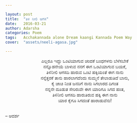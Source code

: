 ```yaml
---

layout: post
title:  "ತಿಳಿ ನೀಲಿ ಆಗಸ"
date:   2016-03-21
author: Adarsha
categories: Poem
tags:	Acchakannada alone Dream kaangi Kannada Poem Way
cover:  "assets/neeli-agasa.jpg"

---
```

<p align ="center">ಎಲ್ಲರೂ ಇದ್ದು ಒಂಟಿಯಾಗುವ ಚಂದಕೆ ಬಂಧಗಳನು ಬೆಳೆಸಬೇಕೆ<br>
ನನ್ನೊಡನೇಯೆ ಬಾಳುವ ನನಗೆ ಈಗ ಒಂಟಿಯಾಗುವ ಬಯಕೆ,<br><!--more-->
ತಿಳಿನೀಲಿ ಆಗಸದಿ ಹಾರುವ ಒಂಟಿ ಹಕ್ಕಿಯಂತೆ ಈಗ ನಾನು<br>
ನನ್ನೆತ್ತರಕೆ ತಾನು ಹಾರಲಾಗದೆಂದು ಸುಮ್ಮನೆ ತೇಲಾಡುತಿದೆ ಬಾನು,<br>
ಕೈ ಚಾಚಿ ನಿಂತ ಜನರಿಗೆ ನಾನು ಸಿಗಲಾರದ ದಿಗಂತ<br>
ನನ್ನನೇ ದೂಡುತ ಸೇರಿರುವೇ ಈಗ ಯಾರಿಗೂ ಸಿಗದ ಹಂತ,<br>
ತಿಳಿನೀಲಿ ಆಗಸದಿ ಹಾರುತಿರುವ ಹಕ್ಕಿ ಈಗ ನಾನು<br>
ಯಾರ ಕೈಗೂ ಸಿಗದಂತೆ ಹಾರಾಡುವೆನು!<br>

<br>– ಆದರ್ಶ</p>
